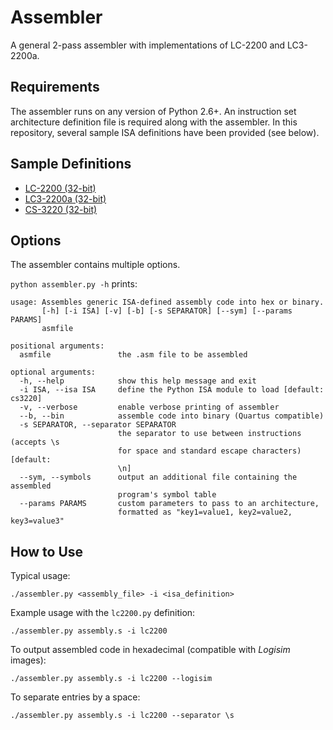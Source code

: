 # Assembler
A general 2-pass assembler with implementations of LC-2200 and LC3-2200a.

## Requirements
The assembler runs on any version of Python 2.6+.  An instruction set architecture definition file is required along with the assembler.  In this repository, several sample ISA definitions have been provided (see below).

## Sample Definitions
* [LC-2200 (32-bit)](lc2200.py)
* [LC3-2200a (32-bit)](lc32200a.py)
* [CS-3220 (32-bit)](cs3220.py)

## Options
The assembler contains multiple options.

`python assembler.py -h` prints:
```
usage: Assembles generic ISA-defined assembly code into hex or binary.
       [-h] [-i ISA] [-v] [-b] [-s SEPARATOR] [--sym] [--params PARAMS]
       asmfile

positional arguments:
  asmfile               the .asm file to be assembled

optional arguments:
  -h, --help            show this help message and exit
  -i ISA, --isa ISA     define the Python ISA module to load [default: cs3220]
  -v, --verbose         enable verbose printing of assembler
  --b, --bin            assemble code into binary (Quartus compatible)
  -s SEPARATOR, --separator SEPARATOR
                        the separator to use between instructions (accepts \s
                        for space and standard escape characters) [default:
                        \n]
  --sym, --symbols      output an additional file containing the assembled
                        program's symbol table
  --params PARAMS       custom parameters to pass to an architecture,
                        formatted as "key1=value1, key2=value2, key3=value3"

```

## How to Use
Typical usage:
```
./assembler.py <assembly_file> -i <isa_definition>
```

Example usage with the `lc2200.py` definition:
```
./assembler.py assembly.s -i lc2200
```

To output assembled code in hexadecimal (compatible with *Logisim* images):
```
./assembler.py assembly.s -i lc2200 --logisim
```

To separate entries by a space:
```
./assembler.py assembly.s -i lc2200 --separator \s
```
